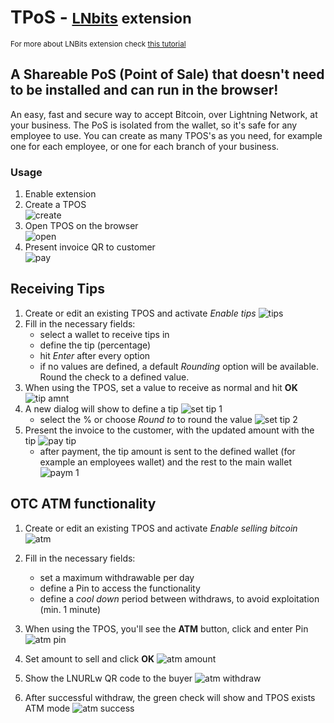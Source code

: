 # TPoS - <small>[LNbits](https://github.com/lnbits/lnbits) extension</small>

<small>For more about LNBits extension check [this tutorial](https://github.com/lnbits/lnbits/wiki/LNbits-Extensions)</small>

## A Shareable PoS (Point of Sale) that doesn't need to be installed and can run in the browser!

An easy, fast and secure way to accept Bitcoin, over Lightning Network, at your business. The PoS is isolated from the wallet, so it's safe for any employee to use. You can create as many TPOS's as you need, for example one for each employee, or one for each branch of your business.

### Usage

1. Enable extension
2. Create a TPOS\
   ![create](https://imgur.com/8jNj8Zq.jpg)
3. Open TPOS on the browser\
   ![open](https://imgur.com/LZuoWzb.jpg)
4. Present invoice QR to customer\
   ![pay](https://imgur.com/tOwxn77.jpg)

## Receiving Tips

1. Create or edit an existing TPOS and activate _Enable tips_
   ![tips](https://i.imgur.com/VRKPNop.png)
2. Fill in the necessary fields:
   - select a wallet to receive tips in
   - define the tip (percentage)
   - hit _Enter_ after every option
   - if no values are defined, a default _Rounding_ option will be available. Round the check to a defined value.
3. When using the TPOS, set a value to receive as normal and hit **OK**
   ![tip amnt](https://i.imgur.com/Vyh0kqx.png)
4. A new dialog will show to define a tip
   ![set tip 1](https://i.imgur.com/1xxrAse.png)
   - select the % or choose _Round to_ to round the value
     ![set tip 2](https://i.imgur.com/gv48S8U.png)
5. Present the invoice to the customer, with the updated amount with the tip
   ![pay tip](https://i.imgur.com/WuaRzph.png)
   - after payment, the tip amount is sent to the defined wallet (for example an employees wallet) and the rest to the main wallet
     ![paym 1](https://i.imgur.com/zvDf1y5.png)

## OTC ATM functionality

1. Create or edit an existing TPOS and activate _Enable selling bitcoin_
   ![atm](https://i.imgur.com/WF3jiFb.png)
2. Fill in the necessary fields:

   - set a maximum withdrawable per day
   - define a Pin to access the functionality
   - define a _cool down_ period between withdraws, to avoid exploitation (min. 1 minute)

3. When using the TPOS, you'll see the **ATM** button, click and enter Pin
   ![atm pin](https://i.imgur.com/5QMYXX7.png)
4. Set amount to sell and click **OK**
   ![atm amount](https://i.imgur.com/V3jlfhV.png)
5. Show the LNURLw QR code to the buyer
   ![atm withdraw](https://i.imgur.com/rYXtn93.png)
6. After successful withdraw, the green check will show and TPOS exists ATM mode
   ![atm success](https://i.imgur.com/FaHltvW.png)
